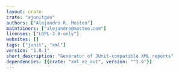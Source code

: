```yaml
---
layout: crate
crate: "ajunitgen"
authors: ["Alejandro R. Mosteo"]
maintainers: ["alejandro@mosteo.com"]
licenses: ["LGPL-3.0-only"]
websites: []
tags: ["junit", "xml"]
version: "1.0.1"
short_description: "Generator of JUnit-compatible XML reports"
dependencies: [{crate: "xml_ez_out", version: "^1.6"}]
---
```



